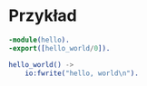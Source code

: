 # Przykład

```erlang
-module(hello).
-export([hello_world/0]).

hello_world() ->
	io:fwrite("hello, world\n").
```
